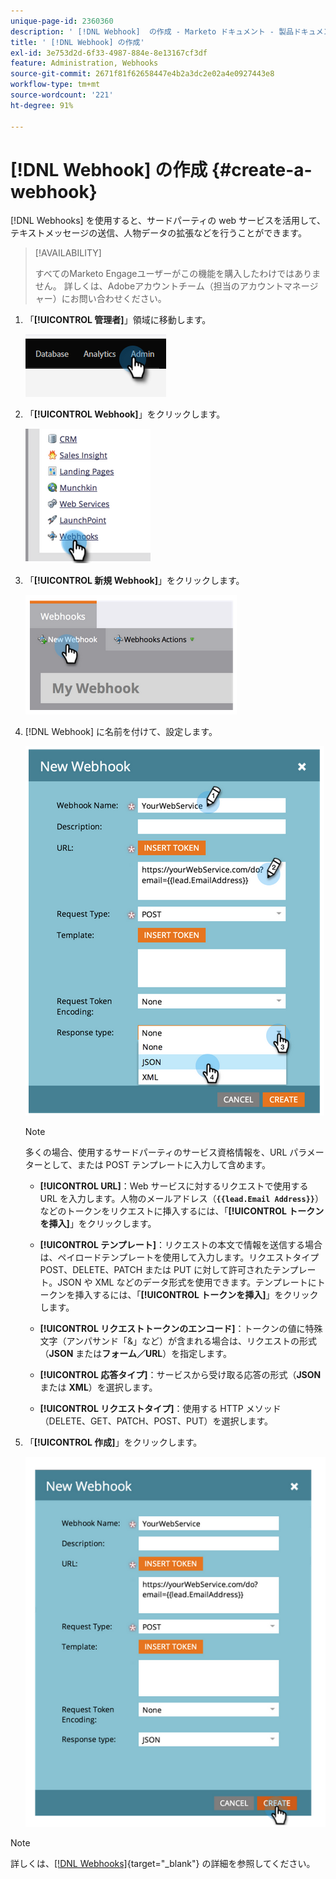 ```yaml
---
unique-page-id: 2360360
description: ' [!DNL Webhook]  の作成 - Marketo ドキュメント - 製品ドキュメント'
title: ' [!DNL Webhook] の作成'
exl-id: 3e753d2d-6f33-4987-884e-8e13167cf3df
feature: Administration, Webhooks
source-git-commit: 2671f81f62658447e4b2a3dc2e02a4e0927443e8
workflow-type: tm+mt
source-wordcount: '221'
ht-degree: 91%

---
```


# [!DNL Webhook] の作成 {#create-a-webhook}

[!DNL Webhooks] を使用すると、サードパーティの web サービスを活用して、テキストメッセージの送信、人物データの拡張などを行うことができます。

>[!AVAILABILITY]
>
>すべてのMarketo Engageユーザーがこの機能を購入したわけではありません。 詳しくは、Adobeアカウントチーム（担当のアカウントマネージャー）にお問い合わせください。

1. 「**[!UICONTROL 管理者]**」領域に移動します。

   ![](assets/create-a-webhook-1.png)

1. 「**[!UICONTROL Webhook]**」をクリックします。

   ![](assets/create-a-webhook-2.png)

1. 「**[!UICONTROL 新規 Webhook]**」をクリックします。

   ![](assets/create-a-webhook-3.png)

1. [!DNL Webhook] に名前を付けて、設定します。

   ![](assets/create-a-webhook-4.png)

   >[!NOTE]
   >
   >多くの場合、使用するサードパーティのサービス資格情報を、URL パラメーターとして、または POST テンプレートに入力して含めます。

   * **[!UICONTROL URL]**：Web サービスに対するリクエストで使用する URL を入力します。人物のメールアドレス（**`{{lead.Email Address}}`**）などのトークンをリクエストに挿入するには、「**[!UICONTROL トークンを挿入]**」をクリックします。

   * **[!UICONTROL テンプレート]**：リクエストの本文で情報を送信する場合は、ペイロードテンプレートを使用して入力します。リクエストタイプ POST、DELETE、PATCH または PUT に対して許可されたテンプレート。JSON や XML などのデータ形式を使用できます。テンプレートにトークンを挿入するには、「**[!UICONTROL トークンを挿入]**」をクリックします。

   * **[!UICONTROL リクエストトークンのエンコード]**：トークンの値に特殊文字（アンパサンド「&amp;」など）が含まれる場合は、リクエストの形式（**JSON** または&#x200B;**フォーム／URL**）を指定します。

   * **[!UICONTROL 応答タイプ]**：サービスから受け取る応答の形式（**JSON** または **XML**）を選択します。

   * **[!UICONTROL リクエストタイプ]**：使用する HTTP メソッド（DELETE、GET、PATCH、POST、PUT）を選択します。

1. 「**[!UICONTROL 作成]**」をクリックします。

   ![](assets/create-a-webhook-5.png)

>[!NOTE]
>
>詳しくは、[[!DNL Webhooks]](https://developers.marketo.com/documentation/webhooks/){target="_blank"} の詳細を参照してください。
